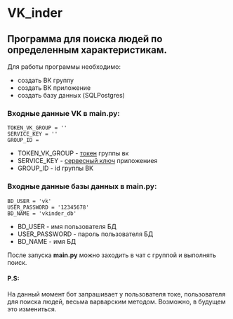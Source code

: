 # VK_inder
## Программа для поиска людей по определенным характеристикам.
Для работы программы необходимо:
- создать ВК группу
- создать ВК приложение
- создать базу данных (SQLPostgres)
### Входные данные VK в main.py:
```python3
TOKEN_VK_GROUP = ''
SERVICE_KEY = ''
GROUP_ID = 
```
- TOKEN_VK_GROUP  - [токен](https://vk.com/dev/access_token?f=2.%20%D0%9A%D0%BB%D1%8E%D1%87%20%D0%B4%D0%BE%D1%81%D1%82%D1%83%D0%BF%D0%B0%20%D1%81%D0%BE%D0%BE%D0%B1%D1%89%D0%B5%D1%81%D1%82%D0%B2%D0%B0) группы вк
- SERVICE_KEY - [сервесный ключ](https://vk.com/dev/access_token?f=3.%20%D0%A1%D0%B5%D1%80%D0%B2%D0%B8%D1%81%D0%BD%D1%8B%D0%B9%20%D0%BA%D0%BB%D1%8E%D1%87%20%D0%B4%D0%BE%D1%81%D1%82%D1%83%D0%BF%D0%B0) приложениея
- GROUP_ID - id группы ВК


### Входные данные базы данных в main.py:
```python3
BD_USER = 'vk'
USER_PASSWORD = '12345678'
BD_NAME = 'vkinder_db'
```
- BD_USER - имя пользователя БД
- USER_PASSWORD - пароль пользователя БД
- BD_NAME - имя БД

После запуска **main.py** можно заходить в чат с группой и выполнять поиск.
#### P.S:
На данный момент бот запрашивает у пользователя токе, пользователя для поиска людей, весьма варварским методом. Возможно, в будущем это измениться.
